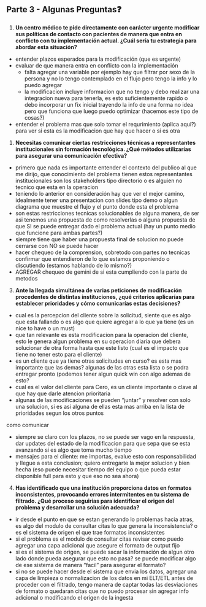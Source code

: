 ## Parte 3 - Algunas Preguntas❓

1. **Un centro médico te pide directamente con carácter urgente modificar sus políticas de contacto con pacientes de manera que entra en conflicto con tu implementación actual. ¿Cuál sería tu estrategia para abordar esta situación?**	
   
   
   
- entender plazos esperados para la modificación (que es urgente)
- evaluar de que manera entra en conflicto con la implementación
    - falta agregar una variable por ejemplo hay que filtrar por sexo de la persona y no lo tengo contemplado en el flujo pero tengo la info y lo puedo agregar
    - la modificacion incluye informacion que no tengo y debo realizar una integracion nueva para tenerla, es esto suficientemente rapido o debo incorporar un fix inicial trayendo la info de una forma no idea pero que funciona que luego puedo optimizar (hacemos este tipo de cosas?)
- entender el problema mas que solo tomar el requrimiento (aplica aqui?) para ver si esta es la modificacion que hay que hacer o si es otra



1. **Necesitas comunicar ciertas restricciones técnicas a representantes institucionales sin formación tecnológica. ¿Qué métodos utilizarías para asegurar una comunicación efectiva?**
   
- primero que nada es importante entender el contexto del publico al que me dirijo, que conocimiento del problema tienen estos representantes institucionales son los stakeholders tipo directorio o es alguien no tecnico que esta en la operacion
- teniendo lo anterior en consideración hay que ver el mejor camino, idealmente tener una presentacion con slides tipo demo o algun diagrama que muestre el flujo y el punto donde esta el problema
- son estas restricciones tecnicas solucionables de alguna manera, de ser asi tenemos una propuesta de como resolverlas o alguna propuesta de que SI se puede entregar dado el problema actual (hay un punto medio que funcione para ambas partes?)
- siempre tiene que haber una propuesta final de solucion no puede cerrarse con NO se puede hacer
- hacer chequeo de la comprension, sobretodo con partes no tecnicas confirmar que entendieron de lo que estamos proponiendo o discutiendo (estamos hablando de lo mismo?)
- AGREGAR chequeo de gemini de si esta cumpliendo con la parte de metodos

3. **Ante la llegada simultánea de varias peticiones de modificación procedentes de distintas instituciones, ¿qué criterios aplicarías para establecer prioridades y cómo comunicarías estas decisiones?**

- cual es la percepcion del cliente sobre la solicitud, siente que es algo que esta fallando o es algo que quiere agregar a lo que ya tiene (es un nice to have o un must)
- que tan relevante es esta modificacion para la operacion del cliente, esto le genera algun problema en su operacion diaria que debera solucionar de otra forma hasta que este listo (cual es el impacto que tiene no tener esto para el cliente)
- es un cliente que ya tiene otras solicitudes en curso? es esta mas importante que las demas? algunas de las otras esta lista o se podra entregar pronto (podemos tener algun quick win con algo ademas de esto?
- cual es el valor del cliente para Cero, es un cliente importante o clave al que hay que darle atencion prioritaria
- algunas de las modificaciones se pueden “juntar” y resolver con solo una solucion, si es asi alguna de ellas esta mas arriba en la lista de prioridades segun los otros puntos

como comunicar

- siempre se claro con los plazos, no se puede ser vago en la respuesta, dar updates del estado de la modificacion para que sepa que se esta avanzando si es algo que toma mucho tiempo
- mensajes para el cliente: me importas, evalue esto con responsabilidad y llegue a esta conclusion; quiero entregarte la mejor solucion y bien hecha (eso puede necesitar tiempo del equipo o que pueda estar disponible full para esto y que eso no sea ahora)

4. **Has identificado que una institución proporciona datos en formatos inconsistentes, provocando errores intermitentes en tu sistema de filtrado. ¿Qué proceso seguirías para identificar el origen del problema y desarrollar una solución adecuada?**

- ir desde el punto en que se estan generando lo problemas hacia atras, es algo del modulo de consultar citas lo que genera la inconsistencia? o es el sistema de origen el que trae formatos inconsistentes
- si el problema es el modulo de consultar citas revisar como puedo agregar una capa adicional que asegure el formato de output fijo
- si es el sistema de origen, se puede sacar la información de algun otro lado donde pueda asegurar que esto no pasa? se puede modificar algo de ese sistema de manera “facil” para asegurar el formato?
- si no se puede hacer desde el sistema que envia los datos, agregar una capa de limpieza o normalizacion de los datos en mi ELT/ETL antes de proceder con el filtrado, tengo manera de captar todas las desviaciones de formato o quedaran citas que no puedo procesar sin agregar info adicional o modificando el origen de la ingesta
